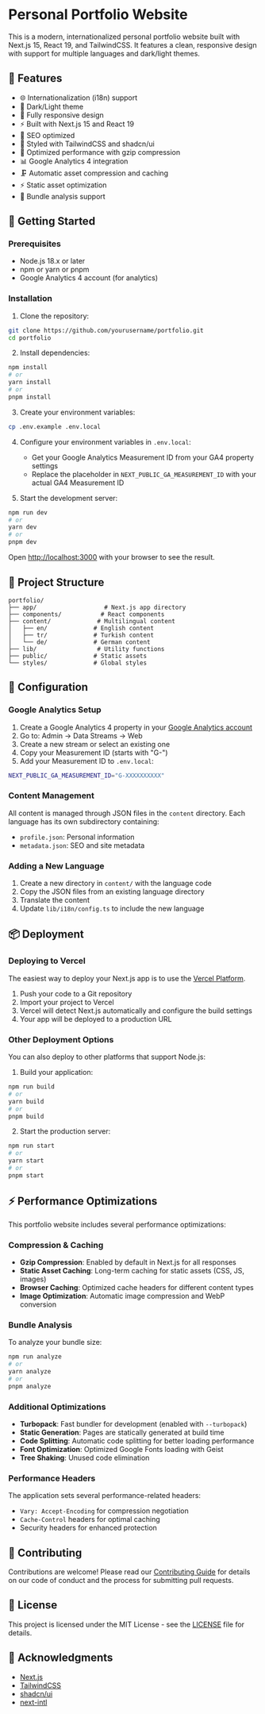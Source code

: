 # Personal Portfolio Website

This is a modern, internationalized personal portfolio website built with Next.js 15, React 19, and TailwindCSS. It features a clean, responsive design with support for multiple languages and dark/light themes.

## 🌟 Features

- 🌐 Internationalization (i18n) support
- 🎨 Dark/Light theme
- 📱 Fully responsive design
- ⚡ Built with Next.js 15 and React 19
- 🎯 SEO optimized
- 💅 Styled with TailwindCSS and shadcn/ui
- 🚀 Optimized performance with gzip compression
- 📊 Google Analytics 4 integration
- 🗜️ Automatic asset compression and caching
- ⚡ Static asset optimization
- 🔧 Bundle analysis support

## 🚀 Getting Started

### Prerequisites

- Node.js 18.x or later
- npm or yarn or pnpm
- Google Analytics 4 account (for analytics)

### Installation

1. Clone the repository:

```bash
git clone https://github.com/yourusername/portfolio.git
cd portfolio
```

2. Install dependencies:

```bash
npm install
# or
yarn install
# or
pnpm install
```

3. Create your environment variables:

```bash
cp .env.example .env.local
```

4. Configure your environment variables in `.env.local`:

   - Get your Google Analytics Measurement ID from your GA4 property settings
   - Replace the placeholder in `NEXT_PUBLIC_GA_MEASUREMENT_ID` with your actual GA4 Measurement ID

5. Start the development server:

```bash
npm run dev
# or
yarn dev
# or
pnpm dev
```

Open [http://localhost:3000](http://localhost:3000) with your browser to see the result.

## 📝 Project Structure

```
portfolio/
├── app/                   # Next.js app directory
├── components/           # React components
├── content/             # Multilingual content
│   ├── en/             # English content
│   ├── tr/             # Turkish content
│   └── de/             # German content
├── lib/                 # Utility functions
├── public/             # Static assets
└── styles/             # Global styles
```

## 🔧 Configuration

### Google Analytics Setup

1. Create a Google Analytics 4 property in your [Google Analytics account](https://analytics.google.com/)
2. Go to: Admin → Data Streams → Web
3. Create a new stream or select an existing one
4. Copy your Measurement ID (starts with "G-")
5. Add your Measurement ID to `.env.local`:

```bash
NEXT_PUBLIC_GA_MEASUREMENT_ID="G-XXXXXXXXXX"
```

### Content Management

All content is managed through JSON files in the `content` directory. Each language has its own subdirectory containing:

- `profile.json`: Personal information
- `metadata.json`: SEO and site metadata

### Adding a New Language

1. Create a new directory in `content/` with the language code
2. Copy the JSON files from an existing language directory
3. Translate the content
4. Update `lib/i18n/config.ts` to include the new language

## 📦 Deployment

### Deploying to Vercel

The easiest way to deploy your Next.js app is to use the [Vercel Platform](https://vercel.com).

1. Push your code to a Git repository
2. Import your project to Vercel
3. Vercel will detect Next.js automatically and configure the build settings
4. Your app will be deployed to a production URL

### Other Deployment Options

You can also deploy to other platforms that support Node.js:

1. Build your application:

```bash
npm run build
# or
yarn build
# or
pnpm build
```

2. Start the production server:

```bash
npm run start
# or
yarn start
# or
pnpm start
```

## ⚡ Performance Optimizations

This portfolio website includes several performance optimizations:

### Compression & Caching

- **Gzip Compression**: Enabled by default in Next.js for all responses
- **Static Asset Caching**: Long-term caching for static assets (CSS, JS, images)
- **Browser Caching**: Optimized cache headers for different content types
- **Image Optimization**: Automatic image compression and WebP conversion

### Bundle Analysis

To analyze your bundle size:

```bash
npm run analyze
# or
yarn analyze
# or
pnpm analyze
```

### Additional Optimizations

- **Turbopack**: Fast bundler for development (enabled with `--turbopack`)
- **Static Generation**: Pages are statically generated at build time
- **Code Splitting**: Automatic code splitting for better loading performance
- **Font Optimization**: Optimized Google Fonts loading with Geist
- **Tree Shaking**: Unused code elimination

### Performance Headers

The application sets several performance-related headers:

- `Vary: Accept-Encoding` for compression negotiation
- `Cache-Control` headers for optimal caching
- Security headers for enhanced protection

## 🤝 Contributing

Contributions are welcome! Please read our [Contributing Guide](CONTRIBUTING.md) for details on our code of conduct and the process for submitting pull requests.

## 📄 License

This project is licensed under the MIT License - see the [LICENSE](LICENSE) file for details.

## 🙏 Acknowledgments

- [Next.js](https://nextjs.org/)
- [TailwindCSS](https://tailwindcss.com/)
- [shadcn/ui](https://ui.shadcn.com/)
- [next-intl](https://next-intl-docs.vercel.app/)
